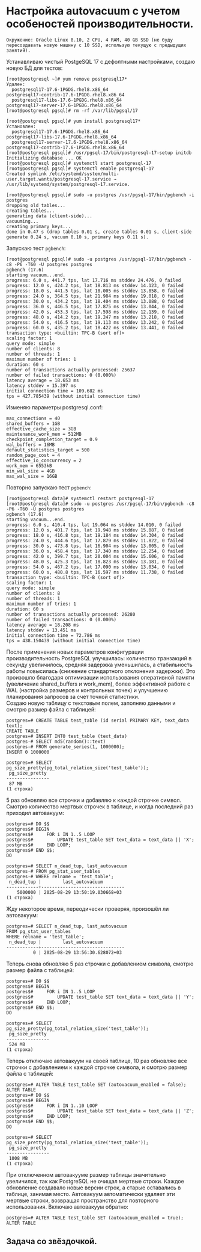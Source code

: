 # Настройка autovacuum с учетом особеностей производительности.
```
Окружение: Oracle Linux 8.10, 2 CPU, 4 RAM, 40 GB SSD (не буду пересоздавать новую машину с 10 SSD, использую текущую с предыдущих занятий).
```
Устанавливаю чистый PostgeSQL 17 с дефолтными настройками, создаю новую БД для тестов:
```
[root@postgresql ~]# yum remove postgresql17*
Удален:
  postgresql17-17.6-1PGDG.rhel8.x86_64                                       postgresql17-contrib-17.6-1PGDG.rhel8.x86_64
  postgresql17-libs-17.6-1PGDG.rhel8.x86_64                                  postgresql17-server-17.6-1PGDG.rhel8.x86_64
[root@postgresql pgsql]# rm -rf /var/lib/pgsql/17

[root@postgresql pgsql]# yum install postgresql17*
Установлен:
  postgresql17-17.6-1PGDG.rhel8.x86_64                                       postgresql17-libs-17.6-1PGDG.rhel8.x86_64
  postgresql17-server-17.6-1PGDG.rhel8.x86_64                                postgresql17-contrib-17.6-1PGDG.rhel8.x86_64
[root@postgresql pgsql]# /usr/pgsql-17/bin/postgresql-17-setup initdb
Initializing database ... OK
[root@postgresql pgsql]# systemctl start postgresql-17
[root@postgresql pgsql]# systemctl enable postgresql-17
Created symlink /etc/systemd/system/multi-user.target.wants/postgresql-17.service → /usr/lib/systemd/system/postgresql-17.service.

[root@postgresql pgsql]# sudo -u postgres /usr/pgsql-17/bin/pgbench -i postgres
dropping old tables...
creating tables...
generating data (client-side)...
vacuuming...
creating primary keys...
done in 0.47 s (drop tables 0.01 s, create tables 0.01 s, client-side generate 0.24 s, vacuum 0.10 s, primary keys 0.11 s).
```
Запускаю тест `pgbench`:
```
[root@postgresql pgsql]# sudo -u postgres /usr/pgsql-17/bin/pgbench -c8 -P6 -T60 -U postgres postgres
pgbench (17.6)
starting vacuum...end.
progress: 6.0 s, 441.7 tps, lat 17.716 ms stddev 24.476, 0 failed
progress: 12.0 s, 424.2 tps, lat 18.813 ms stddev 14.123, 0 failed
progress: 18.0 s, 441.5 tps, lat 18.005 ms stddev 13.858, 0 failed
progress: 24.0 s, 364.5 tps, lat 21.984 ms stddev 19.018, 0 failed
progress: 30.0 s, 434.2 tps, lat 18.404 ms stddev 13.088, 0 failed
progress: 36.0 s, 446.5 tps, lat 17.875 ms stddev 13.044, 0 failed
progress: 42.0 s, 453.3 tps, lat 17.598 ms stddev 12.139, 0 failed
progress: 48.0 s, 414.2 tps, lat 19.247 ms stddev 13.218, 0 failed
progress: 54.0 s, 416.5 tps, lat 19.113 ms stddev 13.242, 0 failed
progress: 60.0 s, 435.2 tps, lat 18.422 ms stddev 13.441, 0 failed
transaction type: <builtin: TPC-B (sort of)>
scaling factor: 1
query mode: simple
number of clients: 8
number of threads: 1
maximum number of tries: 1
duration: 60 s
number of transactions actually processed: 25637
number of failed transactions: 0 (0.000%)
latency average = 18.653 ms
latency stddev = 15.397 ms
initial connection time = 109.682 ms
tps = 427.785439 (without initial connection time)
```
Изменяю параметры postgresql.conf:
```
max_connections = 40
shared_buffers = 1GB
effective_cache_size = 3GB
maintenance_work_mem = 512MB
checkpoint_completion_target = 0.9
wal_buffers = 16MB
default_statistics_target = 500
random_page_cost = 4
effective_io_concurrency = 2
work_mem = 6553kB
min_wal_size = 4GB
max_wal_size = 16GB
```
Повторно запускаю тест `pgbench`:
```
[root@postgresql data]# systemctl restart postgresql-17
[root@postgresql data]# sudo -u postgres /usr/pgsql-17/bin/pgbench -c8 -P6 -T60 -U postgres postgres
pgbench (17.6)
starting vacuum...end.
progress: 6.0 s, 410.4 tps, lat 19.064 ms stddev 14.010, 0 failed
progress: 12.0 s, 401.7 tps, lat 19.948 ms stddev 15.087, 0 failed
progress: 18.0 s, 416.8 tps, lat 19.184 ms stddev 14.304, 0 failed
progress: 24.0 s, 444.6 tps, lat 17.879 ms stddev 11.822, 0 failed
progress: 30.0 s, 473.8 tps, lat 16.904 ms stddev 13.005, 0 failed
progress: 36.0 s, 458.4 tps, lat 17.340 ms stddev 12.254, 0 failed
progress: 42.0 s, 399.7 tps, lat 20.004 ms stddev 15.606, 0 failed
progress: 48.0 s, 425.3 tps, lat 18.823 ms stddev 13.181, 0 failed
progress: 54.0 s, 467.2 tps, lat 17.090 ms stddev 13.034, 0 failed
progress: 60.0 s, 480.8 tps, lat 16.597 ms stddev 11.738, 0 failed
transaction type: <builtin: TPC-B (sort of)>
scaling factor: 1
query mode: simple
number of clients: 8
number of threads: 1
maximum number of tries: 1
duration: 60 s
number of transactions actually processed: 26280
number of failed transactions: 0 (0.000%)
latency average = 18.208 ms
latency stddev = 13.451 ms
initial connection time = 72.786 ms
tps = 438.150439 (without initial connection time)
```
После применения новых параметров конфигурации производительность PostgreSQL улучшилась: количество транзакций в секунду увеличилось, средняя задержка уменьшилась, а стабильность работы повысилась (снижение стандартного отклонения задержки). Это произошло благодаря оптимизации использования оперативной памяти (увеличение shared_buffers и work_mem), более эффективной работе с WAL (настройка размеров и контрольных точек) и улучшению планирования запросов за счет точной статистики.<br/>
Создаю новую таблицу с текстовым полем, заполняю данными и смотрю размер файла с таблицей:
```
postgres=# CREATE TABLE test_table (id serial PRIMARY KEY, text_data text);
CREATE TABLE
postgres=# INSERT INTO test_table (text_data)
postgres-# SELECT md5(random()::text)
postgres-# FROM generate_series(1, 1000000);
INSERT 0 1000000

postgres=# SELECT pg_size_pretty(pg_total_relation_size('test_table'));
 pg_size_pretty
----------------
 87 MB
(1 строка)
```
5 раз обновляю все строчки и добавляю к каждой строчке символ. Смотрю количество мертвых строчек в таблице, и когда последний раз приходил автовакуум:
```
postgres=# DO $$
postgres$# BEGIN
postgres$#     FOR i IN 1..5 LOOP
postgres$#         UPDATE test_table SET text_data = text_data || 'X';
postgres$#     END LOOP;
postgres$# END $$;
DO

postgres=# SELECT n_dead_tup, last_autovacuum
postgres-# FROM pg_stat_user_tables
postgres-# WHERE relname = 'test_table';
 n_dead_tup |        last_autovacuum
------------+-------------------------------
    5000000 | 2025-08-29 13:50:19.030668+03
(1 строка)
```
Жду некоторое время, переодически проверяя, произошёл ли автовакуум:
```
postgres=# SELECT n_dead_tup, last_autovacuum
FROM pg_stat_user_tables
WHERE relname = 'test_table';
 n_dead_tup |        last_autovacuum
------------+-------------------------------
          0 | 2025-08-29 13:56:30.628072+03
```
Теперь снова обновляю 5 раз строчки с добавлением символа, смотрю размер файла с таблицей:
```
postgres=# DO $$
postgres$# BEGIN
postgres$#     FOR i IN 1..5 LOOP
postgres$#         UPDATE test_table SET text_data = text_data || 'Y';
postgres$#     END LOOP;
postgres$# END $$;
DO

postgres=# SELECT pg_size_pretty(pg_total_relation_size('test_table'));
 pg_size_pretty
----------------
 524 MB
(1 строка)
```
Теперь отключаю автовакуум на своей таблице, 10 раз обновляю все строчки с добавлением к каждой строчке символа, и смотрю размер файла с таблицей:
```
postgres=# ALTER TABLE test_table SET (autovacuum_enabled = false);
ALTER TABLE
postgres=# DO $$
postgres$# BEGIN
postgres$#     FOR i IN 1..10 LOOP
postgres$#         UPDATE test_table SET text_data = text_data || 'Z';
postgres$#     END LOOP;
postgres$# END $$;
DO

postgres=# SELECT pg_size_pretty(pg_total_relation_size('test_table'));
 pg_size_pretty
----------------
 1008 MB
(1 строка)
```
При отключенном автовакууме размер таблицы значительно увеличился, так как PostgreSQL не очищал мертвые строки. Каждое обновление создавало новые версии строк, а старые оставались в таблице, занимая место. Автовакуум автоматически удаляет эти мертвые строки, возвращая пространство для повторного использования. Включаю автовакуум обратно:
```
postgres=# ALTER TABLE test_table SET (autovacuum_enabled = true);
ALTER TABLE
```
## Задача со звёздочкой.
